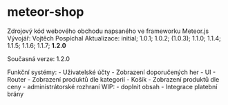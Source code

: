 # meteor-shop

Zdrojový kód webového obchodu napsaného ve frameworku Meteor.js
Vývojář: Vojtěch Pospíchal
Aktualizace: initial; 1.0.1; 1.0.2; (1.0.3); 1.1.0; 1.1.4; 1.1.5; 1.1.6; 1.1.7; **1.2.0**

Současná verze: 1.2.0

Funkční systémy:
    - Uživatelské účty
    - Zobrazení doporučených her
    - UI
    - Router
    - Zobrazení produktů dle kategorií
    - Košík
    - Zobrazení produktů dle ceny
    - administrátorské rozhraní
WIP:
    - doplnit obsah
    - Integrace platební brány
